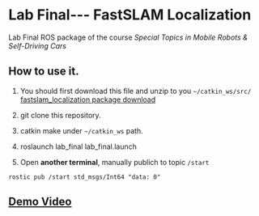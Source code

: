 # Lab Final--- FastSLAM Localization
Lab Final ROS package of the course *Special Topics in Mobile Robots &amp; Self-Driving Cars*

## How to use it.

1. You should first download this file and unzip to you `~/catkin_ws/src/`
[fastslam_localization package download](https://drive.google.com/file/d/1mQ_SJIgDzpvG-4Qj21cR_9BoZZEySAj6/view)

2. git clone this repository.

3. catkin make under `~/catkin_ws` path.

4.
    roslaunch lab_final lab_final.launch
    
5. Open **another terminal**, manually publich to topic `/start`

```ros
rostic pub /start std_msgs/Int64 "data: 0"
```

## [Demo Video](https://drive.google.com/file/d/10-aPJ2C8aImhS_vXkZ2p_Gd_hSXDOeJX/view?usp=sharing)

